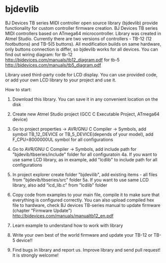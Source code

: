 # bjdevlib
BJ Devices TB series MIDI controller  open source library (bjdevlib) provide functionality for custom controller firmware creation.
BJ Devices TB series MIDI controllers based on ATmega64 microcontroller. Library was created in Atmel Studio. 
Currently there are two versions of controllers - TB-12 (12 footbuttons) and TB-5(5 buttons).
All modification builds on same hardware, only buttons connection is differ, so bjdevlib works for all devices.
You can find out wiring diagram:
for tb-12 http://bjdevices.com/manuals/tb12_diagram.pdf
for tb-5 http://bjdevices.com/manuals/tb5_diagram.pdf

Library used third-party code for LCD display. You can use provided code, or add your own LCD library to your project and use it.

How to start:
1. Download this library. You can save it in any convenient location on the disk

2. Create new Atmel Studio project (GCC C Executable Project, ATmega64 device)

3. Go to project properties -> AVR/GNU C Compiler -> Symbols,
add symbol TB_12_DEVICE or TB_5_DEVICE(depends of your model), add F_CPU=8000000UL symbol for all configurations

4. Go to AVR/GNU C Compiler -> Symbols, add include path for "bjdevib/tbseries/include" folder for all configuratoin
4a. If you want to use same LCD library, as in example, add "lcdlib" to include path for all configurations

5. In project explorer create folder "bjdevilib", add existing items - all files from "bjdevib/tbseries/src" folder
5a. If you want to use same LCD library, also add "lcd_lib.c" from "lcdlib" folder

6. Copy code from examples to your main file, compile it to make sure that everything is configured correctly. 
You can also upload compiled hex file to hardware, check BJ devices TB-series manual to update firmware (chapter "Firmware Update") http://bjdevices.com/manuals/manualtb12_en.pdf 

7. Learn example to understand how to work with library

8. Write your own best of the world firmware and update your TB-12 or TB-5 device!!

9. Find bugs in library and report us. Improve library and send pull request! It is strongly welcome!


